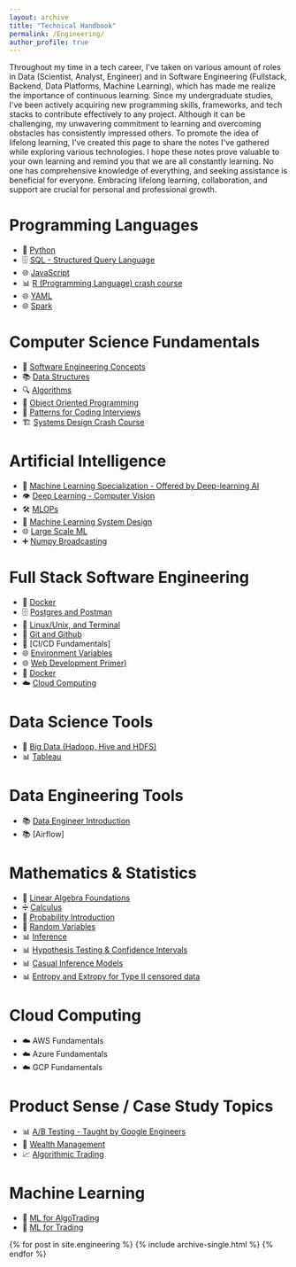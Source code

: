 ```yaml
---
layout: archive
title: "Technical Handbook"
permalink: /Engineering/
author_profile: true
---
```


Throughout my time in a tech career, I've taken on various amount of roles in Data (Scientist, Analyst, Engineer) and in Software Engineering (Fullstack, Backend, Data Platforms, Machine Learning), which has made me realize the importance of continuous learning. Since my undergraduate studies, I've been actively acquiring new programming skills, frameworks, and tech stacks to contribute effectively to any project. Although it can be challenging, my unwavering commitment to learning and overcoming obstacles has consistently impressed others. To promote the idea of lifelong learning, I've created this page to share the notes I've gathered while exploring various technologies. I hope these notes prove valuable to your own learning and remind you that we are all constantly learning. No one has comprehensive knowledge of everything, and seeking assistance is beneficial for everyone. Embracing lifelong learning, collaboration, and support are crucial for personal and professional growth.

# Programming Languages

- 🐍 [Python](https://tahirm.notion.site/Python-23512f9e5aca4fe99b505f8aec3d61b3)
- 🗄️ [SQL - Structured Query Language](https://www.notion.so/SQL-Structured-Query-Language-3d3b50eb6cb74e8bada9eb13f4be4563?pvs=21)
- 🌐 [JavaScript](https://www.notion.so/JavaScript-327dc9775c85491884a0fe4dc74a4748?pvs=21)
- 📊 [R (Programming Language) crash course](https://www.notion.so/R-Programming-Language-crash-course-3be5e36b1d76446c915fcef585a7a8c9?pvs=21)
- 🌐 [YAML](https://www.notion.so/JavaScript-327dc9775c85491884a0fe4dc74a4748?pvs=21)
- 🌐 [Spark](https://www.notion.so/JavaScript-327dc9775c85491884a0fe4dc74a4748?pvs=21)

# Computer Science Fundamentals

- 🚀 [Software Engineering Concepts](https://tahirm.notion.site/Software-Engineering-Concepts-05d56b701b5048a99bf2d80f6b05310d?pvs=4)
- 📚 [Data Structures](https://www.notion.so/Data-Structures-23671ba52b4b4fe387d6f43a596bd58c?pvs=21)
- 🔍 [Algorithms](https://www.notion.so/Algorithms-043c3ce6a3d74ddabee60ccd3f72d88a?pvs=21)
- 🧪 [Object Oriented Programming](https://www.notion.so/Object-Oriented-Programming-94a878065ed44c9b8a36b348a1d0ff38?pvs=21)
- 🎯 [Patterns for Coding Interviews](https://www.notion.so/Patterns-for-Coding-Interviews-fdee4b717ef745ee871aab2e2ad905be?pvs=21)
- 🏗️ [Systems Design Crash Course](https://www.notion.so/Systems-Design-Crash-Course-5b8dadb63077441c9666a23468218174?pvs=21)

# Artificial Intelligence

- 🤖 [Machine Learning Specialization - Offered by Deep-learning AI](https://www.notion.so/Machine-Learning-Specialization-Offered-by-Deep-learning-AI-68e6cc23bc034453b7bdbf4d8161d048?pvs=21)
- 👁️ [Deep Learning - Computer Vision](https://www.notion.so/Deep-Learning-Computer-Vision-25bcbbb5625747009c8ccb6d094aafe2?pvs=21)
- 🛠️ [MLOPs](https://www.notion.so/MLOPs-4de055f4ad5141618cb796989a30ac1b?pvs=21)
- 🧠 [Machine Learning System Design](https://www.notion.so/Machine-Learning-System-Design-f9f0879cb2bb41ed84e1b21bb69a50d6?pvs=21)
- 🌐 [Large Scale ML](https://www.notion.so/Large-Scale-ML-10fddc5d0de34e6a974e873d6aa1c2a5?pvs=21)
- ➕ [Numpy Broadcasting](https://www.notion.so/Numpy-Broadcasting-cfb42b3b8432413e8007dc04c9dbce42?pvs=21)

# Full Stack Software Engineering

- 🐳 [Docker](https://www.notion.so/Docker-1-8b83f6f6a2b243cf826d5db2dc1f13f4?pvs=21)
- 🗄️ [Postgres and Postman](https://www.notion.so/Docker-1-8b83f6f6a2b243cf826d5db2dc1f13f4?pvs=21)
- 🐧 [Linux/Unix, and Terminal](https://www.notion.so/Docker-1-8b83f6f6a2b243cf826d5db2dc1f13f4?pvs=21)
- 🐙 [Git and Github](https://www.notion.so/Docker-1-8b83f6f6a2b243cf826d5db2dc1f13f4?pvs=21)
- 🚀 [CI/CD Fundamentals]
- 🌐 [Environment Variables](https://www.notion.so/Docker-1-8b83f6f6a2b243cf826d5db2dc1f13f4?pvs=21)
- 🌐 [Web Development Primer)](https://www.notion.so/Web-Development-Primer-8d308492765e404aae87d29179b1baaa?pvs=21)
- 🐳 [Docker](https://www.notion.so/Docker-8c58b6cecaa64d82a361b28dc4974809?pvs=21)
- ☁️ [Cloud Computing](https://www.notion.so/Cloud-Computing-116505e760a24ba3b8373dd7c023c331?pvs=21)

# Data Science Tools

- 🐘 [Big Data (Hadoop, Hive and HDFS)](https://www.notion.so/Big-Data-Hadoop-HDFS-Spark-Scala-3e860bedb09e46d4abad030642e6259f?pvs=21)
- 📊 [Tableau](https://www.notion.so/Tableau-508337e681d5411082982f9929380304?pvs=21)

# Data Engineering Tools

- 📚 [Data Engineer Introduction](https://www.notion.so/Data-Engineer-Introduction-8c3f204c80984e7f870dce2125b45bfc?pvs=21)
- 📚 [Airflow]

# Mathematics & Statistics

- 🔢 [Linear Algebra Foundations](https://www.notion.so/Linear-Algebra-Foundations-80574f51ca944c9a8b9196431ac1fbb9?pvs=21)
- ➗ [Calculus](https://www.notion.so/Calculus-b1aa6236b1014b2496a2462a7982d7c3?pvs=21)
- 🎲 [Probability Introduction](https://www.notion.so/Probability-ec9e11463ec2447b98506a3267f13fab?pvs=21)
- 🎲 [Random Variables](https://www.notion.so/Probability-ec9e11463ec2447b98506a3267f13fab?pvs=21)
- 📊 [Inference](https://www.notion.so/Probability-ec9e11463ec2447b98506a3267f13fab?pvs=21)
- 📊 [Hypothesis Testing & Confidence Intervals](https://www.notion.so/Probability-ec9e11463ec2447b98506a3267f13fab?pvs=21)
- 📊 [Casual Inference Models](https://www.notion.so/Probability-ec9e11463ec2447b98506a3267f13fab?pvs=21)
- 📊 [Entropy and Extropy for Type II censored data](https://www.notion.so/Probability-ec9e11463ec2447b98506a3267f13fab?pvs=21)

# Cloud Computing

- ☁️ AWS Fundamentals
- ☁️ Azure Fundamentals
- ☁️ GCP Fundamentals

# Product Sense / Case Study Topics

- 📊 [A/B Testing - Taught by Google Engineers](https://www.notion.so/A-B-Testing-Taught-by-Google-Engineers-2ca96aa2a84a4326a270ccedd621aba2?pvs=21)
- 💼 [Wealth Management](https://www.notion.so/Wealth-Management-326e957f176c4fd3b5025558351bddcc?pvs=21)
- 📈 [Algorithmic Trading](https://www.notion.so/Algorithmic-Trading-344701dc8c7b4c2288e54144dc9727d1?pvs=21)

# Machine Learning

- 🤖 [ML for AlgoTrading](https://www.notion.so/ML-for-AlgoTrading-c6c34a685de24c2b84d584a9818a707d?pvs=21)
- 🤖 [ML for Trading](https://www.notion.so/8ba0f31a95334005a6d682861ef059fa?pvs=21)


{% for post in site.engineering %}
  {% include archive-single.html %}
{% endfor %}